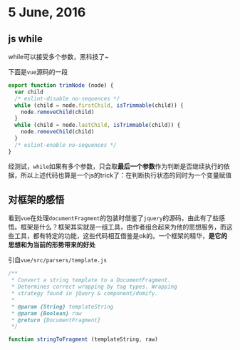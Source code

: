 # 5 June, 2016

## js while

while可以接受多个参数，黑科技了~

下面是`vue`源码的一段

```js
export function trimNode (node) {
  var child
  /* eslint-disable no-sequences */
  while (child = node.firstChild, isTrimmable(child)) {
    node.removeChild(child)
  }
  while (child = node.lastChild, isTrimmable(child)) {
    node.removeChild(child)
  }
  /* eslint-enable no-sequences */
}
```

经测试，`while`如果有多个参数，只会取**最后一个参数**作为判断是否继续执行的依据，所以上述代码也算是一个js的trick了：在判断执行状态的同时为一个变量赋值

## 对框架的感悟

看到`vue`在处理`documentFragment`的包装时借鉴了`jquery`的源码，由此有了些感悟。框架是什么？框架其实就是一组工具，由作者组合起来为他的思想服务，而这些工具，都有特定的功能，这些代码相互借鉴是ok的。一个框架的精华，**是它的思想和为当前的形势带来的好处**

引自`vue/src/parsers/template.js`

```js
/**
 * Convert a string template to a DocumentFragment.
 * Determines correct wrapping by tag types. Wrapping
 * strategy found in jQuery & component/domify.
 *
 * @param {String} templateString
 * @param {Boolean} raw
 * @return {DocumentFragment}
 */

function stringToFragment (templateString, raw) 
```